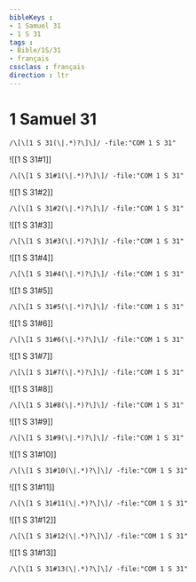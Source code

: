 ```yaml
---
bibleKeys : 
- 1 Samuel 31
- 1 S 31
tags : 
- Bible/1S/31
- français
cssclass : français
direction : ltr
---
```


# 1 Samuel 31

```query
/\[\[1 S 31(\|.*)?\]\]/ -file:"COM 1 S 31"
```



![[1 S 31#1]]

```query
/\[\[1 S 31#1(\|.*)?\]\]/ -file:"COM 1 S 31"
```

![[1 S 31#2]]

```query
/\[\[1 S 31#2(\|.*)?\]\]/ -file:"COM 1 S 31"
```

![[1 S 31#3]]

```query
/\[\[1 S 31#3(\|.*)?\]\]/ -file:"COM 1 S 31"
```

![[1 S 31#4]]

```query
/\[\[1 S 31#4(\|.*)?\]\]/ -file:"COM 1 S 31"
```

![[1 S 31#5]]

```query
/\[\[1 S 31#5(\|.*)?\]\]/ -file:"COM 1 S 31"
```

![[1 S 31#6]]

```query
/\[\[1 S 31#6(\|.*)?\]\]/ -file:"COM 1 S 31"
```

![[1 S 31#7]]

```query
/\[\[1 S 31#7(\|.*)?\]\]/ -file:"COM 1 S 31"
```

![[1 S 31#8]]

```query
/\[\[1 S 31#8(\|.*)?\]\]/ -file:"COM 1 S 31"
```

![[1 S 31#9]]

```query
/\[\[1 S 31#9(\|.*)?\]\]/ -file:"COM 1 S 31"
```

![[1 S 31#10]]

```query
/\[\[1 S 31#10(\|.*)?\]\]/ -file:"COM 1 S 31"
```

![[1 S 31#11]]

```query
/\[\[1 S 31#11(\|.*)?\]\]/ -file:"COM 1 S 31"
```

![[1 S 31#12]]

```query
/\[\[1 S 31#12(\|.*)?\]\]/ -file:"COM 1 S 31"
```

![[1 S 31#13]]

```query
/\[\[1 S 31#13(\|.*)?\]\]/ -file:"COM 1 S 31"
```

